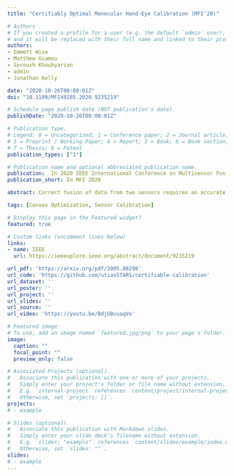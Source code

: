 ```yaml
---
title: "Certifiably Optimal Monocular Hand-Eye Calibration (MFI'20)"

# Authors
# If you created a profile for a user (e.g. the default `admin` user), write the username (folder name) here 
# and it will be replaced with their full name and linked to their profile.
authors:
- Emmett Wise
- Matthew Giamou
- Soroush Khoubyarian
- admin
- Jonathan Kelly

date: "2020-10-26T00:00:01Z"
doi: "10.1109/MFI49285.2020.9235219"

# Schedule page publish date (NOT publication's date).
publishDate: "2020-10-26T00:00:01Z"

# Publication type.
# Legend: 0 = Uncategorized; 1 = Conference paper; 2 = Journal article;
# 3 = Preprint / Working Paper; 4 = Report; 5 = Book; 6 = Book section;
# 7 = Thesis; 8 = Patent
publication_types: ["1"]

# Publication name and optional abbreviated publication name.
publication:  In 2020 IEEE International Conference on Multisensor Fusion and Integration for Intelligent Systems (MFI)
publication_short: In MFI 2020

abstract: Correct fusion of data from two sensors requires an accurate estimate of their relative pose, which can be determined through the process of extrinsic calibration. When the sensors are capable of producing their own egomotion estimates (i.e., measurements of their trajectories through an environment), the `hand-eye' formulation of extrinsic calibration can be employed. In this paper, we extend our recent work on a convex optimization approach for hand-eye calibration to the case where one of the sensors cannot observe the scale of its translational motion (e.g., a monocular camera observing an unmapped environment). We prove that our technique is able to provide a certifiably globally optimal solution to both the known- and unknown-scale variants of hand-eye calibration, provided that the measurement noise is bounded. Herein, we focus on the theoretical aspects of the problem, show the tightness and stability of our convex relaxation, and demonstrate the optimality and speed of our algorithm through experiments with synthetic data.

tags: [Convex Optimization, Sensor Calibration]

# Display this page in the Featured widget?
featured: true

# Custom links (uncomment lines below)
links:
- name: IEEE
  url: https://ieeexplore.ieee.org/abstract/document/9235219

url_pdf: 'https://arxiv.org/pdf/2005.08298'
url_code: 'https://github.com/utiasSTARS/certifiable-calibration'
url_dataset: ''
url_poster: ''
url_project: ''
url_slides: ''
url_source: ''
url_video: 'https://youtu.be/BdjGBvuaqVo'

# Featured image
# To use, add an image named `featured.jpg/png` to your page's folder. 
image:
  caption: ""
  focal_point: ""
  preview_only: false

# Associated Projects (optional).
#   Associate this publication with one or more of your projects.
#   Simply enter your project's folder or file name without extension.
#   E.g. `internal-project` references `content/project/internal-project/index.md`.
#   Otherwise, set `projects: []`.
projects:
# - example

# Slides (optional).
#   Associate this publication with Markdown slides.
#   Simply enter your slide deck's filename without extension.
#   E.g. `slides: "example"` references `content/slides/example/index.md`.
#   Otherwise, set `slides: ""`.
slides: 
# - example
---
```

<!-- 
{{% callout note %}}
Click the *Cite* button above to demo the feature to enable visitors to import publication metadata into their reference management software.
{{% /callout %}}

{{% callout note %}}
Create your slides in Markdown - click the *Slides* button to check out the example.
{{% /callout %}}

Supplementary notes can be added here, including [code, math, and images](https://wowchemy.com/docs/writing-markdown-latex/). -->
